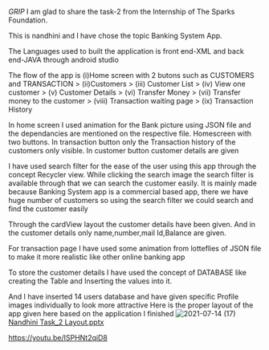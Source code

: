 *GRIP*
I am glad to share the task-2 from the Internship of The Sparks Foundation.

This is nandhini and I have chose the topic Banking System App.

The Languages used to built the application is front end-XML and back end-JAVA through android studio 

The flow of the app is (i)Home screen with 2 butons such as CUSTOMERS and TRANSACTION > (ii)Customers > (iii) Customer List > (iv) View one customer > (v) Customer Details > (vi) 
Transfer Money > (vii) Transfer money to the customer > (viii) Transaction waiting page > (ix) Transaction History

In home screen I used animation for the Bank picture using JSON file and the dependancies are mentioned on the respective file. Homescreen with two buttons. In transaction button only the Transaction history of the customers only visible. In customer button customer details are given

I have used search filter for the ease of the user using this app through the concept Recycler view. While clicking the search image the search filter is available through that we can search the customer easily. It is mainly made because Banking System app is a commercial based app, there we have huge number of customers so using the search filter we could search and find the customer easily

Through the cardView layout the customer details have been given. And in the customer details only name,number,mail Id,Balance are given.

For transaction page I have used some animation from lotteflies of JSON file to make it more realistic like other online banking app 

To store the customer details I have used the concept of DATABASE like creating the Table and Inserting the values into it.

And I have inserted 14 users database and have given specific Profile images individually to look more attractive
Here is the proper layout of the app given here based on the application I finished
![2021-07-14 (17)](https://user-images.githubusercontent.com/87435079/125674780-2dae526c-1c3b-4b57-ab84-7830948408a2.png) 
[Nandhini Task_2 Layout.pptx](https://github.com/Nandyx7/Basic-Banking-App/files/6818282/Nandhini.Task_2.Layout.pptx)

https://youtu.be/ISPHNt2qiD8
